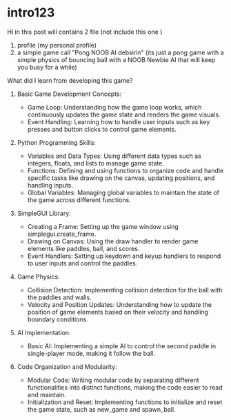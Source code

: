 # intro123

Hi in this post will contains 2 file (not include this one )
1. profile (my personal profile)
2. a simple game call "Pong NOOB AI debsirin" (its just a pong game with a simple physics of bouncing ball with a NOOB Newbie AI that will keep you busy for a while)

What did I learn from developing this game?
1. Basic Game Development Concepts:
   - Game Loop: Understanding how the game loop works, which continuously updates the game state and renders the game visuals.
   - Event Handling: Learning how to handle user inputs such as key presses and button clicks to control game elements.

2. Python Programming Skills:
   - Variables and Data Types: Using different data types such as integers, floats, and lists to manage game state.
   - Functions: Defining and using functions to organize code and handle specific tasks like drawing on the canvas, updating positions, and handling inputs.
   - Global Variables: Managing global variables to maintain the state of the game across different functions.

3. SimpleGUI Library:
   - Creating a Frame: Setting up the game window using simplegui.create_frame.
   - Drawing on Canvas: Using the draw handler to render game elements like paddles, ball, and scores.
   - Event Handlers: Setting up keydown and keyup handlers to respond to user inputs and control the paddles.

4. Game Physics:
   - Collision Detection: Implementing collision detection for the ball with the paddles and walls.
   - Velocity and Position Updates: Understanding how to update the position of game elements based on their velocity and handling boundary conditions.

5. AI Implementation:
   - Basic AI: Implementing a simple AI to control the second paddle in single-player mode, making it follow the ball.

6. Code Organization and Modularity:
   - Modular Code: Writing modular code by separating different functionalities into distinct functions, making the code easier to read and maintain.
   - Initialization and Reset: Implementing functions to initialize and reset the game state, such as new_game and spawn_ball.








